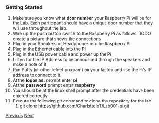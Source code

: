 ### Getting Started


1. Make sure you know what **door number** your Raspberry Pi will be for the Lab.  Each participant should have a unique door number that they will use throughout the lab.
2. Wire up the push button switch to the Raspberry Pi as follows:
TODO create a picture that shows the connections
2. Plug in your Speakers or Headphones into he Raspberry Pi
3. Plug in the Ethernet cable into the Pi
3. Plug in the USB power cable and power up the Pi
4. Listen for the IP Address to be announced through the speakers and make a note of it
5. Run Putty (or other telnet program) on your laptop and use the Pi's IP address to connect to it.
6. At the **logon as:** prompt enter **pi**
7. At the **password** prompt enter **raspberry**
8. You should be at the linux shell prompt after the credentials have been entered correctly
9. Execute the following git command to clone the repository for the lab
	1. git clone https://github.com/CharlotteIoT/Lab001-pi.git

[Previous](README.md) [Next](Step1.md)

 


